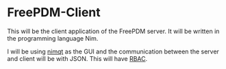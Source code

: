 # FreePDM-Client

This will be the client application of the FreePDM server. It will be written in the programming language Nim.

I will be using [nimqt](https://github.com/jerous86/nimqt) as the GUI and the communication between the server and client will be with JSON. This will have [RBAC](https://en.wikipedia.org/wiki/Role-based_access_control).
